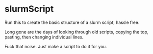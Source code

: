# slurmScript

Run this to create the basic structure of a slurm script, hassle free.

Long gone are the days of looking through old scripts, copying the top, pasting, then changing individual lines.

Fuck that noise. Just make a script to do it for you.

